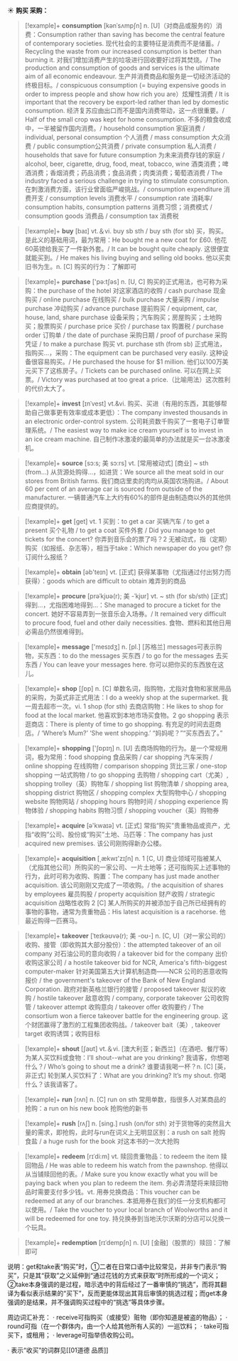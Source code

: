 ☀ <span class="category">**购买 采购：**</span> 
>[!example]+ <span class="vocabulary">**consumption**</span> [kənˈsʌmpʃn]
> <span class="definition">n. [U]（对商品或服务的）消费：</span>Consumption rather than saving has become the central feature of contemporary societies. 现代社会的主要特征是消费而不是储蓄。/ Recycling the waste from our increased consumption is better than burning it. 对我们增加消费产生的垃圾进行回收要好过将其焚烧。/ The production and consumption of goods and services is the ultimate aim of all economic endeavour. 生产并消费商品和服务是一切经济活动的终极目标。/ conspicuous consumption (= buying expensive goods in order to impress people and show how rich you are）炫耀性消费 / It is important that the recovery be export-led rather than led by domestic consumption. 经济复苏应由出口而不是国内消费带动，这一点很重要。/ Half of the small crop was kept for home consumption. 不多的粮食收成中，一半被留作国内消费。/ household consumption 家庭消费 / individual, personal consumption 个人消费 / mass consumption 大众消费 / public consumption公共消费 / private consumption 私人消费 / households that save for future consumption 为未来消费存钱的家庭 / alcohol, beer, cigarette, drug, food, meat, tobacco, wine 酒类消费；啤酒消费；香烟消费；药品消费；食品消费；肉类消费；葡萄酒消费 / The industry faced a serious challenge in trying to stimulate consumption. 在刺激消费方面，该行业曾面临严峻挑战。/ consumption expenditure 消费开支 / consumption levels 消费水平 / consumption rate 消耗率/ consumption habits, consumption patterns 消费习惯；消费模式 / consumption goods 消费品 / consumption tax 消费税

>[!example]+ <span class="vocabulary">**buy**</span> [baɪ] 
> <span class="definition">vt.＆vi. buy sb sth / buy sth (for sb) 买，购买。是此义的基础用词，最为常用：</span>He bought me a new coat for £60. 他花60英镑给我买了一件新外套。/ It can be bought quite cheaply. 这很便宜就能买到。/ He makes his living buying and selling old books. 他以买卖旧书为生。<span class="definition">n. [C] 购买的行为：</span>了解即可

>[!example]+ <span class="vocabulary">**purchase**</span> ['pə:tʃəs] 
> <span class="definition">n. [U, C] 购买的正式用法，也可称为采购：</span>the purchase of the hotel 对这家酒店的收购 / cash purchase 现金购买 / online purchase 在线购买 / bulk purchase 大量采购 / impulse purchase 冲动购买 / advance purchase 提前购买 / equipment, car, house, land, share purchase 设备采购；汽车购买；房屋购买；土地购买；股票购买 / purchase price 买价 / purchase tax 购置税 / purchase order 订购单 / the date of purchase 采购日期 / proof of purchase 采购凭证 / to make a purchase 购买 <span class="definition">vt. purchase sth (from sb) 正式用法，指购买…，采购：</span>The equipment can be purchased very easily. 这种设备很容易购买。/ He purchased the house for $1 million. 他们以100万美元买下了这栋房子。/ Tickets can be purchased online. 可以在网上买票。/ Victory was purchased at too great a price.（比喻用法）这次胜利的代价太大了。
  
>[!example]+ <span class="vocabulary">**invest**</span> [ɪnˈvest]
> <span class="definition">vt.&vi. 购买、买进（有用的东西，其能够帮助自己做事更有效率或成本更低）：</span>The company invested thousands in an electronic order-control system. 公司耗资数千购买了一套电子订单管理系统。/ The easiest way to make ice cream yourself is to invest in an ice cream machine. 自己制作冰激凌的最简单的办法就是买一台冰激凌机。
           
>[!example]+ <span class="vocabulary">**source**</span> [sɔ:s; 美 sɔ:rs]
> <span class="definition">vt. [常用被动式] [商业] ~ sth (from…) 从货源处购得…，如进货：</span>We source all the meat sold in our stores from British farms. 我们商店里卖的肉均从英国农场购进。/ About 60 per cent of an average car is sourced from outside of the manufacturer. 一辆普通汽车上大约有60%的部件是由制造商以外的其他供应商提供的。

>[!example]+ <span class="vocabulary">**get**</span> [ɡet] 
> <span class="definition">vt. 1 买到：</span>to get a car 买辆汽车 / to get a present 买个礼物 / to get a coat 买件外套 / Did you manage to get tickets for the concert? 你弄到音乐会的票了吗？<span class="definition">2 无被动式，指（定期）购买（如报纸、杂志等），相当于take：</span>Which newspaper do you get? 你订阅什么报纸？

>[!example]+ <span class="vocabulary">**obtain**</span> [əb'teɪn] 
> <span class="definition">vt. [正式] 获得某事物（尤指通过付出努力而获得）：</span>goods which are difficult to obtain 难弄到的商品
           
>[!example]+ <span class="vocabulary">**procure**</span> [prəˈkjʊə(r); 美 -ˈkjʊr]
> <span class="definition">vt. ~ sth (for sb/sth) [正式] 得到…，尤指困难地得到…：</span>She managed to procure a ticket for the concert. 她好不容易弄到一张音乐会入场券。/ It remained very difficult to procure food, fuel and other daily necessities. 食物、燃料和其他日用必需品仍然很难得到。

>[!example]+ <span class="vocabulary">**message**</span> ['mesɪdӡ] 
> <span class="definition">n. [pl.] [苏格兰] messages可表示购物，买东西：</span>to do the messages 买东西 / to go for the messages 去买东西 / You can leave your messages here. 你可以把你买的东西放在这儿。

>[!example]+ <span class="vocabulary">**shop**</span> [ʃɒp] 
> <span class="definition">n. [C] 单数名词，指购物，尤指对食物和家居用品的采购，为英式非正式用法：</span>I do a weekly shop at the supermarket. 我一周去超市一次。<span class="definition">vi. 1 shop (for sth) 去商店购物：</span>He likes to shop for food at the local market. 他喜欢到本地市场买食物。<span class="definition">2 go shopping 表示逛商店：</span>There is plenty of time to go shopping. 有充足的时间去逛商店。/ ‘Where’s Mum?’ ‘She went shopping.’ “妈妈呢？”“买东西去了。”

>[!example]+ <span class="vocabulary">**shopping**</span> ['ʃɒpɪŋ] 
> <span class="definition">n. [U] 去商场购物的行为。是一个常规用词，极为常用：</span>food shopping 食品采购 / car shopping 汽车采购 / online shopping 在线购物 / comparison shopping 货比三家 / one-stop shopping 一站式购物 / to go shopping 去购物 / shopping cart（尤美）, shopping trolley（英）购物车 / shopping list 购物清单 / shopping area, shopping district 购物区 / shopping complex 大型购物中心 / shopping website 购物网站 / shopping hours 购物时间 / shopping experience 购物体验 / shopping habits 购物习惯 / shopping voucher（英）购物券

>[!example]+ <span class="vocabulary">**acquire**</span> [ə'kwaɪə] 
> <span class="definition">vt. [正式] 常指“购买”贵重物品或资产，尤指“收购”公司、股份或“购买”土地、马匹等：</span>The company has just acquired new premises. 该公司刚购得新办公楼。

>[!example]+ <span class="vocabulary">**acquisition**</span> [͵ækwɪ'zɪʃn] 
> <span class="definition">n. 1 [C, U] 商业领域可指被某人（尤指其他公司）所购买的一家公司、一片土地等；还可指购买上述事物的行为，此时可称为收购、购置：</span>The company has just made another acquisition. 该公司刚刚又完成了一项收购。/ the acquisition of shares by employees 雇员购股 / property acquisition 财产收购 / strategic acquisition 战略性收购 <span class="definition">2 [C] 某人所购买的并被添加于自己所已经拥有的事物的事物，通常为贵重物品：</span>His latest acquisition is a racehorse. 他最近购得一匹赛马。
           
>[!example]+ <span class="vocabulary">**takeover**</span> [ˈteɪkəʊvə(r); 美 -oʊ-]
> <span class="definition">n. [C, U]（对一家公司的）收购、接管（即收购其大部分股份）：</span>the attempted takeover of an oil company 对石油公司的意向收购 / a takeover bid for the company 出价收购这家公司 / a hostile takeover bid for NCR, America's fifth-biggest computer-maker 针对美国第五大计算机制造商——NCR 公司的恶意收购报价 / the government's takeover of the Bank of New England Corporation. 政府对新英格兰银行的接管 / proposed takeover 拟议的收购 / hostile takeover 敌意收购 / company, corporate takeover 公司收购管 / takeover attempt 收购意向 / takeover offer 收购要约 / The consortium won a fierce takeover battle for the engineering group. 这个财团赢得了激烈的工程集团收购战。/ takeover bait（美）, takeover target 收购诱饵；收购目标

>[!example]+ <span class="vocabulary">**shout**</span> [ʃaʊt] 
> <span class="definition">vt.＆vi. [澳大利亚；新西兰]（在酒吧、餐厅等）为某人买饮料或食物：</span>I’ll shout--what are you drinking? 我请客，你想喝什么？/ Who’s going to shout me a drink? 谁要请我喝一杯？<span class="definition">n. [C] [英，非正式] 轮到某人买饮料了：</span>What are you drinking? It’s my shout. 你喝什么？该我请客了。

>[!example]+ <span class="vocabulary">**run**</span> [rʌn] 
> <span class="definition">n. [C] run on sth 常用单数，指很多人对某商品的抢购：</span>a run on his new book 抢购他的新书

>[!example]+ <span class="vocabulary">**rush**</span> [rʌʃ] 
> <span class="definition">n. [sing.] rush (on/for sth) 对于货物等的突然且大量的需求，即抢购，此时与run在词义上无明显区别：</span>a rush on salt 抢购食盐 / a huge rush for the book 对这本书的一次大抢购
           
>[!example]+ <span class="vocabulary">**redeem**</span> [rɪˈdi:m]
> <span class="definition">vt. 赎回贵重物品：</span>to redeem the item 赎回物品 / He was able to redeem his watch from the pawnshop. 他得以从当铺赎回他的表。/ Make sure you know exactly what you will be paying back when you plan to redeem the item. 务必弄清楚将来赎回物品时需要支付多少钱。<span class="definition">vt. 用券兑换商品：</span>This voucher can be redeemed at any of our branches. 本抵用券在我们的任一分支机构都可以使用。/ Take the voucher to your local branch of Woolworths and it will be redeemed for one toy. 持兑换券到当地沃尔沃斯的分店可以兑换一个玩具。
           
>[!example]+ <span class="vocabulary">**redemption**</span> [rɪˈdempʃn]
> <span class="definition">n. [U] [金融]（股票的）赎回：</span>了解即可

说明：get和take表“购买”时，①二者在日常口语中比较常见，并非专门表示“购买”，只是其“获取”之义延伸到“通过花钱的方式来获取”时所形成的一个词义；②take本身强调的是过程，暗示选中的背后经过了一番审慎的“挑选”，而将其翻译为看似表示结果的“买下”，反而更能体现出其背后审慎的挑选过程；而get本身强调的是结果，并不强调购买过程中的“挑选”等具体步骤。

周边词汇补充：
· receive可指购买（或接受）赃物（即你知道是被盗的物品）；
· round可指（在一个群体内，由一个人给其他所有人买的）一巡饮料；
· take可指买下，或租用；
· leverage可指举债收购公司。

· 表示“收买”的词群见[[01道德 品质]]
